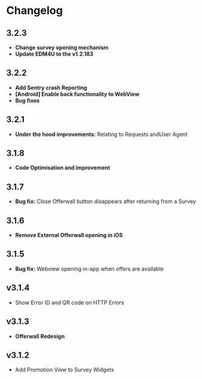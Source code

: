 # Changelog

## 3.2.3

- **Change survey opening mechanism**
- **Update EDM4U to the v1.2.183**

## 3.2.2

- **Add Sentry crash Reporting**
- **\[Android] Enable back functionality to WebView**
- **Bug fixes**

## 3.2.1

- **Under the hood improvements:** Relating to Requests andUser Agent

## 3.1.8

- **Code Optimisation and improvement**

## 3.1.7

- **Bug fix:** Close Offerwall button disappears after returning from a Survey

## 3.1.6

- **Remove External Offerwall opening in iOS**

## 3.1.5

- **Bug fix:** Webview opening in-app when offers are available

## v3.1.4

- Show Error ID and QR code on HTTP Errors

## v3.1.3

- **Offerwall Redesign**

## v3.1.2

- Add Promotion View to Survey Widgets
